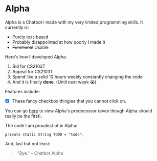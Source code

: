 
# **Alpha**

Alpha is a Chatbot I made with my very limited programming skills. It currently is: 

- Purely text-based
- Probably disappointed at how poorly I made it
- ~~Functional~~ Usable

Here's how I developed Alpha:
1. Bid for CS2103T
2. Appeal for CS2103T
3. Spend like a solid 10 hours weekly constantly changing the code
4. And it is finally **done**. (Until next week :sob:)

Features include:
- [x] These fancy checkbox thingies that you cannot click on. 

You can go [here](https://github.com/nus-cs2103-AY2324S1/ip) to view Alpha's predecessor (even though Alpha should really be the first). 

The code I am proudest of in Alpha:
```
private static String TODO = "todo";
```

And, last but not least:

> "Bye." - Chatbot Alpha

